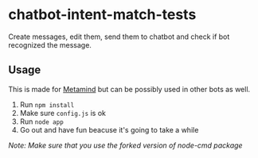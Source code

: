 # chatbot-intent-match-tests
Create messages, edit them, send them to chatbot and check if bot recognized the message.

## Usage

This is made for [Metamind](https://github.com/Metatavu/metamind-api) but can be possibly used in other bots as well.

1. Run `npm install`
2. Make sure `config.js` is ok
3. Run `node app`
4. Go out and have fun beacuse it's going to take a while

_Note: Make sure that you use the forked version of node-cmd package_